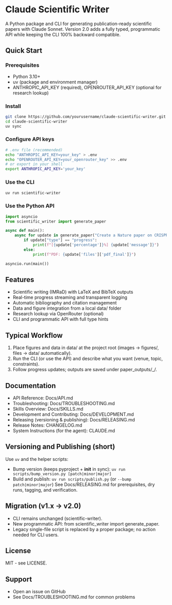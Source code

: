 # Claude Scientific Writer

A Python package and CLI for generating publication-ready scientific papers with Claude Sonnet. Version 2.0 adds a fully typed, programmatic API while keeping the CLI 100% backward compatible.

## Quick Start

### Prerequisites
- Python 3.10+
- uv (package and environment manager)
- ANTHROPIC_API_KEY (required), OPENROUTER_API_KEY (optional for research lookup)

### Install
```bash
git clone https://github.com/yourusername/claude-scientific-writer.git
cd claude-scientific-writer
uv sync
```

### Configure API keys
```bash
# .env file (recommended)
echo "ANTHROPIC_API_KEY=your_key" > .env
echo "OPENROUTER_API_KEY=your_openrouter_key" >> .env
# or export in your shell
export ANTHROPIC_API_KEY='your_key'
```

### Use the CLI
```bash
uv run scientific-writer
```

### Use the Python API
```python
import asyncio
from scientific_writer import generate_paper

async def main():
    async for update in generate_paper("Create a Nature paper on CRISPR gene editing"):
        if update["type"] == "progress":
            print(f"[{update['percentage']}%] {update['message']}")
        else:
            print(f"PDF: {update['files']['pdf_final']}")

asyncio.run(main())
```

## Features
- Scientific writing (IMRaD) with LaTeX and BibTeX outputs
- Real-time progress streaming and transparent logging
- Automatic bibliography and citation management
- Data and figure integration from a local data/ folder
- Research lookup via OpenRouter (optional)
- CLI and programmatic API with full type hints

## Typical Workflow
1. Place figures and data in data/ at the project root (images -> figures/, files -> data/ automatically).
2. Run the CLI (or use the API) and describe what you want (venue, topic, constraints).
3. Follow progress updates; outputs are saved under paper_outputs/<timestamp>_<topic>/.

## Documentation
- API Reference: Docs/API.md
- Troubleshooting: Docs/TROUBLESHOOTING.md
- Skills Overview: Docs/SKILLS.md
- Development and Contributing: Docs/DEVELOPMENT.md
- Releasing (versioning & publishing): Docs/RELEASING.md
- Release Notes: CHANGELOG.md
- System Instructions (for the agent): CLAUDE.md

## Versioning and Publishing (short)
Use `uv` and the helper scripts:
- Bump version (keeps pyproject + __init__ in sync): `uv run scripts/bump_version.py [patch|minor|major]`
- Build and publish: `uv run scripts/publish.py` (or `--bump patch|minor|major`)
See Docs/RELEASING.md for prerequisites, dry runs, tagging, and verification.

## Migration (v1.x -> v2.0)
- CLI remains unchanged (scientific-writer).
- New programmatic API: from scientific_writer import generate_paper.
- Legacy single-file script is replaced by a proper package; no action needed for CLI users.

## License
MIT - see LICENSE.

## Support
- Open an issue on GitHub
- See Docs/TROUBLESHOOTING.md for common problems
